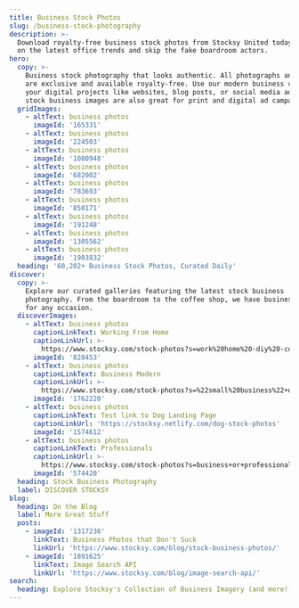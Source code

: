 ```yaml
---
title: Business Stock Photos
slug: /business-stock-photography
description: >-
  Download royalty-free business stock photos from Stocksy United today. Keep up
  on the latest office trends and skip the fake boardroom actors.
hero:
  copy: >-
    Business stock photography that looks authentic. All photographs and footage
    are exclusive and available royalty-free. Use our modern business content on
    your digital projects like websites, blog posts, or social media ads. Our
    stock business images are also great for print and digital ad campaigns.
  gridImages:
    - altText: business photos
      imageId: '165331'
    - altText: business photos
      imageId: '224503'
    - altText: business photos
      imageId: '1080948'
    - altText: business photos
      imageId: '682002'
    - altText: business photos
      imageId: '783693'
    - altText: business photos
      imageId: '850171'
    - altText: business photos
      imageId: '191248'
    - altText: business photos
      imageId: '1305562'
    - altText: business photos
      imageId: '1903832'
  heading: '60,202+ Business Stock Photos, Curated Daily'
discover:
  copy: >-
    Explore our curated galleries featuring the latest stock business
    photography. From the boardroom to the coffee shop, we have business imagery
    for any occasion.
  discoverImages:
    - altText: business photos
      captionLinkText: Working From Home
      captionLinkUrl: >-
        https://www.stocksy.com/stock-photos?s=work%20home%20-diy%20-construction%20-craft%20-workout%20-farming&t=working%20from%20home&utm_source=categories
      imageId: '828453'
    - altText: business photos
      captionLinkText: Business Modern
      captionLinkUrl: >-
        https://www.stocksy.com/stock-photos?s=%22small%20business%22+or+startup+or+casual+office&sort=curated&page=1&t=business%20modern&utm_source=categories
      imageId: '1762220'
    - altText: business photos
      captionLinkText: Test link to Dog Landing Page
      captionLinkUrl: 'https://stocksy.netlify.com/dog-stock-photos'
      imageId: '1574612'
    - altText: business photos
      captionLinkText: Professionals
      captionLinkUrl: >-
        https://www.stocksy.com/stock-photos?s=business+or+professional&t=professionals
      imageId: '574420'
  heading: Stock Business Photography
  label: DISCOVER STOCKSY
blog:
  heading: On the Blog
  label: More Great Stuff
  posts:
    - imageId: '1317236'
      linkText: Business Photos that Don't Suck
      linkUrl: 'https://www.stocksy.com/blog/stock-business-photos/'
    - imageId: '1891625'
      linkText: Image Search API
      linkUrl: 'https://www.stocksy.com/blog/image-search-api/'
search:
  heading: Explore Stocksy's Collection of Business Imagery (and more!)
---
```



